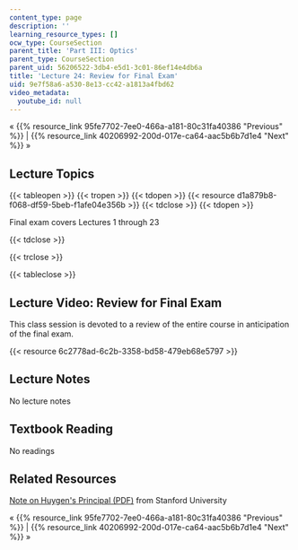 ```yaml
---
content_type: page
description: ''
learning_resource_types: []
ocw_type: CourseSection
parent_title: 'Part III: Optics'
parent_type: CourseSection
parent_uid: 56206522-3db4-e5d1-3c01-86ef14e4db6a
title: 'Lecture 24: Review for Final Exam'
uid: 9e7f58a6-a530-8e13-cc42-a1813a4fbd62
video_metadata:
  youtube_id: null
---
```


« {{% resource_link 95fe7702-7ee0-466a-a181-80c31fa40386 "Previous" %}} | {{% resource_link 40206992-200d-017e-ca64-aac5b6b7d1e4 "Next" %}} »

Lecture Topics
--------------

{{< tableopen >}}
{{< tropen >}}
{{< tdopen >}}
{{< resource d1a879b8-f068-df59-5beb-f1afe04e356b >}}
{{< tdclose >}}
{{< tdopen >}}


Final exam covers Lectures 1 through 23


{{< tdclose >}}

{{< trclose >}}

{{< tableclose >}}

Lecture Video: Review for Final Exam
------------------------------------

This class session is devoted to a review of the entire course in anticipation of the final exam.

{{< resource 6c2778ad-6c2b-3358-bd58-479eb68e5797 >}}

Lecture Notes
-------------

No lecture notes

Textbook Reading
----------------

No readings

Related Resources
-----------------

[Note on Huygen's Principal (PDF)](http://web.stanford.edu/class/math220a/handouts/waveequation3.pdf) from Stanford University

« {{% resource_link 95fe7702-7ee0-466a-a181-80c31fa40386 "Previous" %}} | {{% resource_link 40206992-200d-017e-ca64-aac5b6b7d1e4 "Next" %}} »
